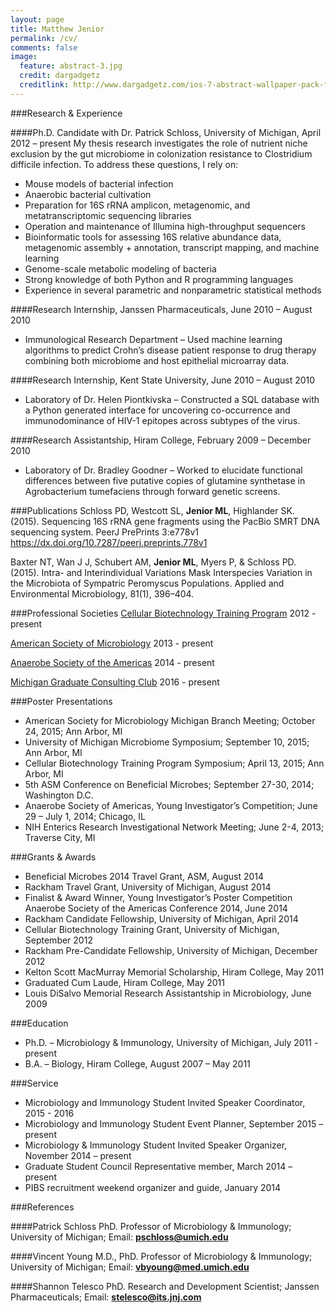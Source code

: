 ```yaml
---
layout: page
title: Matthew Jenior
permalink: /cv/
comments: false
image:
  feature: abstract-3.jpg
  credit: dargadgetz
  creditlink: http://www.dargadgetz.com/ios-7-abstract-wallpaper-pack-for-iphone-5-and-ipod-touch-retina/
---
```

   
   
###Research & Experience

####Ph.D. Candidate with Dr. Patrick Schloss, University of Michigan, April 2012 – present
My thesis research investigates the role of nutrient niche exclusion by the gut microbiome in 
colonization resistance to Clostridium difficile infection.  To address these questions, I rely on:

- Mouse models of bacterial infection
- Anaerobic bacterial cultivation
- Preparation for 16S rRNA amplicon, metagenomic, and metatranscriptomic sequencing libraries
- Operation and maintenance of Illumina high-throughput sequencers
- Bioinformatic tools for assessing 16S relative abundance data, metagenomic assembly + annotation, transcript mapping, and machine learning
- Genome-scale metabolic modeling of bacteria
- Strong knowledge of both Python and R programming languages
- Experience in several parametric and nonparametric statistical methods

####Research Internship, Janssen Pharmaceuticals, June 2010 – August 2010
- Immunological Research Department – Used machine learning algorithms to predict Crohn’s disease patient response to drug therapy combining both microbiome and host epithelial microarray data.

####Research Internship, Kent State University, June 2010 – August 2010
- Laboratory of Dr. Helen Piontkivska – Constructed a SQL database with a Python generated interface for uncovering co-occurrence and immunodominance of HIV-1 epitopes across subtypes of the virus.

####Research Assistantship, Hiram College, February 2009 – December 2010
- Laboratory of Dr. Bradley Goodner – Worked to elucidate functional differences between five putative copies of glutamine synthetase in Agrobacterium tumefaciens through forward genetic screens.


###Publications
Schloss PD, Westcott SL, **Jenior ML**, Highlander SK. (2015). Sequencing 16S rRNA gene fragments using the PacBio SMRT DNA sequencing system. PeerJ PrePrints 3:e778v1 https://dx.doi.org/10.7287/peerj.preprints.778v1

Baxter NT, Wan J J, Schubert AM, **Jenior ML**, Myers P, & Schloss PD. (2015). Intra- and Interindividual Variations Mask Interspecies Variation in the Microbiota of Sympatric Peromyscus Populations. Applied and Environmental Microbiology, 81(1), 396–404.


###Professional Societies
[Cellular Biotechnology Training Program](http://cbtp.engin.umich.edu/) 2012 - present

[American Society of Microbiology](http://www.asm.org/) 2013 - present

[Anaerobe Society of the Americas](http://www.anaerobe.org/) 2014 - present

[Michigan Graduate Consulting Club](http://www.michigangradconsulting.org/) 2016 - present


###Poster Presentations
- American Society for Microbiology Michigan Branch Meeting; 
October 24, 2015; 
Ann Arbor, MI
- University of Michigan Microbiome Symposium; 
September 10, 2015; 
Ann Arbor, MI
- Cellular Biotechnology Training Program Symposium; 
April 13, 2015; 
Ann Arbor, MI
- 5th ASM Conference on Beneficial Microbes; 
September 27-30, 2014; 
Washington D.C.
- Anaerobe Society of Americas, Young Investigator’s Competition; 
June 29 – July 1, 2014; 
Chicago, IL
- NIH Enterics Research Investigational Network Meeting; 
June 2-4, 2013; 
Traverse City, MI


###Grants & Awards
- Beneficial Microbes 2014 Travel Grant, ASM, August 2014
- Rackham Travel Grant, University of Michigan, August 2014
- Finalist & Award Winner, Young Investigator’s Poster Competition Anaerobe Society of the Americas Conference 2014, June 2014
- Rackham Candidate Fellowship, University of Michigan, April 2014
- Cellular Biotechnology Training Grant, University of Michigan, September 2012
- Rackham Pre-Candidate Fellowship, University of Michigan, December 2012
- Kelton Scott MacMurray Memorial Scholarship, Hiram College, May 2011
- Graduated Cum Laude, Hiram College, May 2011
- Louis DiSalvo Memorial Research Assistantship in Microbiology, June 2009


###Education
- Ph.D. – Microbiology & Immunology, University of Michigan, July 2011 - present
- B.A. – Biology, Hiram College, August 2007 – May 2011


###Service
- Microbiology and Immunology Student Invited Speaker Coordinator, 2015 - 2016
- Microbiology and Immunology Student Event Planner, September 2015 – present
- Microbiology & Immunology Student Invited Speaker Organizer, November 2014 – present
- Graduate Student Council Representative member, March 2014 – present
- PIBS recruitment weekend organizer and guide, January 2014


###References

####Patrick Schloss PhD.
Professor of Microbiology & Immunology; 
University of Michigan; 
Email: **pschloss@umich.edu**

####Vincent Young M.D., PhD.
Professor of Microbiology & Immunology; 
University of Michigan; 
Email: **vbyoung@med.umich.edu**

####Shannon Telesco PhD.
Research and Development Scientist; 
Janssen Pharmaceuticals; 
Email:  **stelesco@its.jnj.com**

